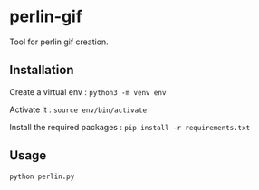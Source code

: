 # perlin-gif
Tool for perlin gif creation.

## Installation
Create a virtual env : `python3 -m venv env`

Activate it : `source env/bin/activate`

Install the required packages : `pip install -r requirements.txt`


## Usage

`python perlin.py`
